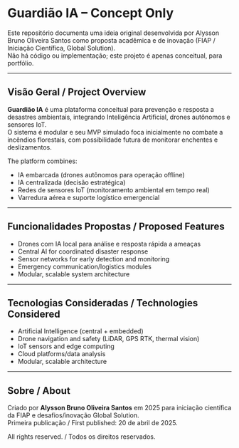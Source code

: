# Guardião IA – Concept Only

Este repositório documenta uma ideia original desenvolvida por Alysson Bruno Oliveira Santos como proposta acadêmica e de inovação (FIAP / Iniciação Científica, Global Solution).  
Não há código ou implementação; este projeto é apenas conceitual, para portfólio.

---

## Visão Geral / Project Overview

**Guardião IA** é uma plataforma conceitual para prevenção e resposta a desastres ambientais, integrando Inteligência Artificial, drones autônomos e sensores IoT.  
O sistema é modular e seu MVP simulado foca inicialmente no combate a incêndios florestais, com possibilidade futura de monitorar enchentes e deslizamentos.

The platform combines:
- IA embarcada (drones autônomos para operação offline)
- IA centralizada (decisão estratégica)
- Redes de sensores IoT (monitoramento ambiental em tempo real)
- Varredura aérea e suporte logístico emergencial

---

## Funcionalidades Propostas / Proposed Features
- Drones com IA local para análise e resposta rápida a ameaças
- Central AI for coordinated disaster response
- Sensor networks for early detection and monitoring
- Emergency communication/logistics modules
- Modular, scalable system architecture

---

## Tecnologias Consideradas / Technologies Considered
- Artificial Intelligence (central + embedded)
- Drone navigation and safety (LiDAR, GPS RTK, thermal vision)
- IoT sensors and edge computing
- Cloud platforms/data analysis
- Modular, scalable architecture

---

## Sobre / About

Criado por **Alysson Bruno Oliveira Santos** em 2025 para iniciação científica da FIAP e desafios/inovação Global Solution.  
Primeira publicação / First published: 20 de abril de 2025.

All rights reserved. / Todos os direitos reservados.
